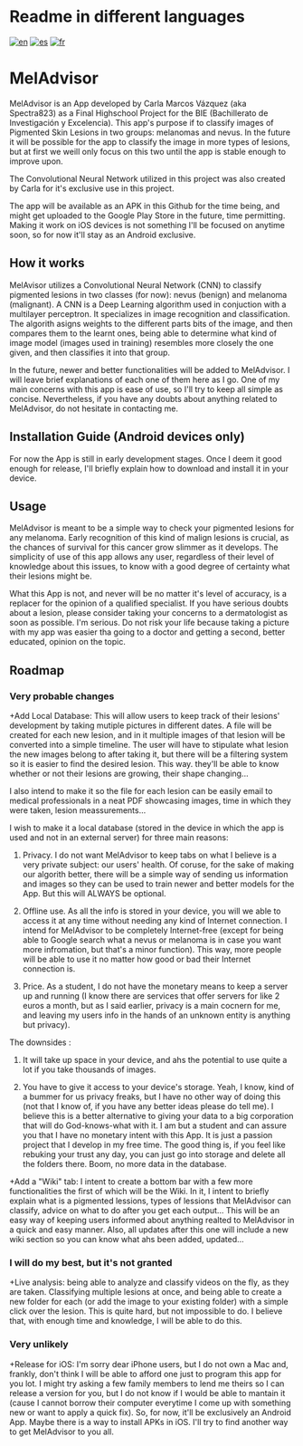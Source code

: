 # Readme in different languages
[![en](https://img.shields.io/badge/readme-en-blue?style=flat)](https://github.com/Spectra823/MelAdvisor/blob/main/README.md)
[![es](https://img.shields.io/badge/readme-es-yellow?style=flat)](https://github.com/Spectra823/MelAdvisor/blob/main/README.es.md)
[![fr](https://img.shields.io/badge/readme-fr-red?style=flat)](https://github.com/Spectra823/MelAdvisor/blob/main/README.fr.md)

# MelAdvisor
MelAdvisor is an App developed by Carla Marcos Vázquez (aka Spectra823) as a Final Highschool Project for the BIE (Bachillerato de Investigación y Excelencia).
This app's purpose if to classify images of Pigmented Skin Lesions in two groups: melanomas and nevus. In the future it will be possible for the app to classify the image in more types of lesions, but at first we weill only focus on this two until the app is stable enough to improve upon.

The Convolutional Neural Network utilized in this project was also created by Carla for it's exclusive use in this project. 

The app will be available as an APK in this Github for the time being, and might get uploaded to the Google Play Store in the future, time permitting. Making it work on iOS devices is not something I'll be focused on anytime soon, so for now it'll stay as an Android exclusive.

## How it works
MelAvisor utilizes a Convolutional Neural Network (CNN) to classify pigmented lesions in two classes (for now): nevus (benign) and melanoma (malignant). A CNN is a Deep Learning algorithm used in conjuction with a multilayer perceptron. It specializes in image recognition and classification. The algorith asigns weights to the different parts bits of the image, and then compares them to the learnt ones, being able to determine what kind of image model (images used in training) resembles more closely the one given, and then classifies it into that group.

In the future, newer and better functionalities will be added to MelAdvisor. I will leave brief explanations of each one of them here as I go. One of my main concerns with this app is ease of use, so I'll try to keep all simple as concise. 
Nevertheless, if you have any doubts about anything related to MelAdvisor, do not hesitate in contacting me.

## Installation Guide (Android devices only)
For now the App is still in early development stages. Once I deem it good enough for release, I'll briefly explain how to download and install it in your device.

## Usage
MelAdvisor is meant to be a simple way to check your pigmented lesions for any melanoma. Early recognition of this kind of malign lesions is crucial, as the chances of survival for this cancer grow slimmer as it develops. 
The simplicity of use of this app allows any user, regardless of their level of knowledge about this issues, to know with a good degree of certainty what their lesions might be. 

What this App is not, and never will be no matter it's level of accuracy, is a replacer for the opinion of a qualified specialist. If you have serious doubts about a lesion, please consider taking your concerns to a dermatologist as soon as possible.
I'm serious. Do not risk your life because taking a picture with my app was easier tha going to a doctor and getting a second, better educated, opinion on the topic.

## Roadmap
### Very probable changes
+Add Local Database: This will allow users to keep track of their lesions' development by taking mutiple pictures in different dates. A file will be created for each new lesion, and in it multiple images of that lesion will be converted into a simple timeline. The user will have to stipulate what lesion the new images belong to after taking it, but there will be a filtering system so it is easier to find the desired lesion. 
This way. they'll be able to know whether or not their lesions are growing, their shape changing... 

I also intend to make it so the file for each lesion can be easily email to medical professionals in a neat PDF showcasing images, time in which they were taken, lesion meassurements...

I wish to make it a local database (stored in the device in which the app is used and not in an external server) for three main reasons:

1. Privacy. I do not want MelAdvisor to keep tabs on what I believe is a very private subject: our users' health. Of coruse, for the sake of making our algorith better, there will be a simple way of sending us information and images so they can be used to train
newer and better models for the App. But this will ALWAYS be optional.

2. Offline use. As all the info is stored in your device, you will we able to access it at any time without needing any kind of Internet connection. I intend for MelAdvisor to be completely Internet-free (except for being able to Google search what a nevus or melanoma is in case you want more infromation, but that's a minor function). This way, more people will be able to use it no matter how good or bad their Internet connection is.

3. Price. As a student, I do not have the monetary means to keep a server up and running (I know there are services that offer servers for like 2 euros a month, but as I said earlier, privacy is a main cocnern for me, and leaving my users info in the hands of an unknown entity is anything but privacy).

The downsides :

1. It will take up space in your device, and ahs the potential to use quite a lot if you take thousands of images.

2. You have to give it access to your device's storage. Yeah, I know, kind of a bummer for us privacy freaks, but I have no other way of doing this (not that I know of, if you have any better ideas please do tell me). I believe this is a better alternative to giving your data to a big corporation that will do God-knows-what with it. I am but a student and can assure you that I have no monetary intent with this App. It is just a passion project that I develop in my free time. 
The good thing is, if you feel like rebuking your trust any day, you can just go into storage and delete all the folders there. Boom, no more data in the database.

+Add a "Wiki" tab: I intent to create a bottom bar with a few more functionalities the first of which will be the Wiki. In it, I intent to briefly explain what is a pigmented lessions, types of lessions that MelAdvisor can classify, advice on what to do after you get each output... This will be an easy way of keeping users informed about anything realted to MelAdvisor in a quick and easy manner. Also, all updates after this one will include a new wiki section so you can know what ahs been added, updated...

### I will do my best, but it's not granted
+Live analysis: being able to analyze and classify videos on the fly, as they are taken. Classifying multiple lesions at once, and being able to create a new folder for each (or add the image to your existing folder) with a simple click over the lesion.
This is quite hard, but not impossible to do. I believe that, with enough time and knowledge, I will be able to do this.

### Very unlikely
+Release for iOS: I'm sorry dear iPhone users, but I do not own a Mac and, frankly, don't think I will be able to afford one just to program this app for you lot. I might try asking a few family members to lend me theirs so I can release a version for you, but I do not know if I would be able to mantain it (cause I cannot borrow their computer everytime I come up with something new or want to apply a quick fix). So, for now, it'll be exclusively an Android App.
Maybe there is a way to install APKs in iOS. I'll try to find another way to get MelAdvisor to you all.
